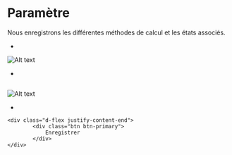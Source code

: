 # Paramètre
Nous enregistrons les différentes méthodes de calcul et les états associés.

*

![Alt text](/public/methods.png)

*

##

![Alt text](/public/enregistrer_methodes.png)

*

````bootstrap
<div class="d-flex justify-content-end">
        <div class="btn btn-primary">
            Enregistrer
        </div>
</div>
````
